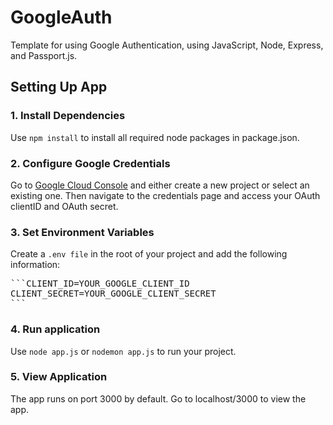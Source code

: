 # GoogleAuth
Template for using Google Authentication, using JavaScript, Node, Express, and Passport.js.

## Setting Up App

### 1. Install Dependencies
Use `npm install` to install all required node packages in package.json.

### 2. Configure Google Credentials
Go to [Google Cloud Console](https://console.cloud.google.com/) and either create a new project or select an existing one. 
Then navigate to the credentials page and access your OAuth clientID and OAuth secret.

### 3. Set Environment Variables
Create a `.env file` in the root of your project and add the following information:
<pre>
```CLIENT_ID=YOUR_GOOGLE_CLIENT_ID
CLIENT_SECRET=YOUR_GOOGLE_CLIENT_SECRET
```
</pre>

### 4. Run application
Use `node app.js` or `nodemon app.js` to run your project.

### 5. View Application
The app runs on port 3000 by default. Go to localhost/3000 to view the app.
